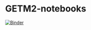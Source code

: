 # GETM2-notebooks

[![Binder](https://mybinder.org/badge_logo.svg)](https://mybinder.org/v2/gh/BoldingBruggeman/GETM2-notebooks/?urlpath=lab/HEAD?filepath=notebooks)


